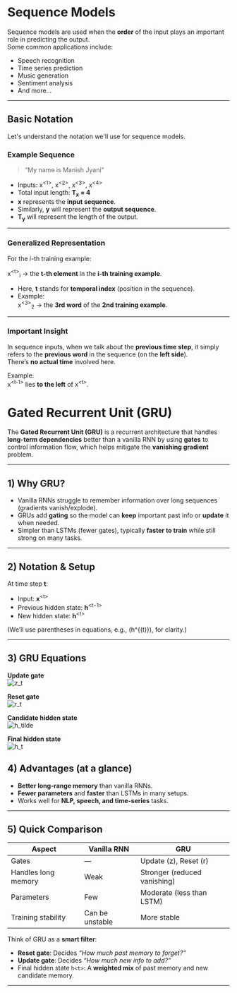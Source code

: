 # **Sequence Models**

Sequence models are used when the **order** of the input plays an important role in predicting the output.  
Some common applications include:

- Speech recognition  
- Time series prediction  
- Music generation  
- Sentiment analysis  
- And more…

---

## **Basic Notation**

Let's understand the notation we'll use for sequence models.

### **Example Sequence**

> “My name is Manish Jyani”

- Inputs: x<sup>&lt;1&gt;</sup>, x<sup>&lt;2&gt;</sup>, x<sup>&lt;3&gt;</sup>, x<sup>&lt;4&gt;</sup>  
- Total input length: **T<sub>x</sub> = 4**  
- **x** represents the **input sequence**.  
- Similarly, **y** will represent the **output sequence**.  
- **T<sub>y</sub>** will represent the length of the output.

---

### **Generalized Representation**

For the *i*-th training example:  

x<sup>&lt;t&gt;</sup><sub>i</sub> → the **t-th element** in the **i-th training example**.

- Here, **t** stands for **temporal index** (position in the sequence).
- Example:  
  x<sup>&lt;3&gt;</sup><sub>2</sub> → the **3rd word** of the **2nd training example**.

---

### **Important Insight**

In sequence inputs, when we talk about the **previous time step**, it simply refers to the **previous word** in the sequence (on the **left side**).  
There’s **no actual time** involved here.

Example:  
x<sup>&lt;t-1&gt;</sup> lies **to the left** of x<sup>&lt;t&gt;</sup>.


# Gated Recurrent Unit (GRU)

The **Gated Recurrent Unit (GRU)** is a recurrent architecture that handles **long-term dependencies** better than a vanilla RNN by using **gates** to control information flow, which helps mitigate the **vanishing gradient** problem.

---

## 1) Why GRU?
- Vanilla RNNs struggle to remember information over long sequences (gradients vanish/explode).
- GRUs add **gating** so the model can **keep** important past info or **update** it when needed.
- Simpler than LSTMs (fewer gates), typically **faster to train** while still strong on many tasks.

---

## 2) Notation & Setup
At time step **t**:
- Input: **x**<sup>&lt;t&gt;</sup>  
- Previous hidden state: **h**<sup>&lt;t−1&gt;</sup>  
- New hidden state: **h**<sup>&lt;t&gt;</sup>  

(We’ll use parentheses in equations, e.g., \(h^{(t)}\), for clarity.)

---


## 3) GRU Equations

**Update gate**  
![z_t](https://latex.codecogs.com/png.latex?z^{(t)}%20=%20\sigma(W_z%5B%20h^{(t-1)},x^{(t)}%20%5D%20+%20b_z))

**Reset gate**  
![r_t](https://latex.codecogs.com/png.latex?r^{(t)}%20=%20\sigma(W_r%5B%20h^{(t-1)},x^{(t)}%20%5D%20+%20b_r))

**Candidate hidden state**  
![h_tilde](https://latex.codecogs.com/png.latex?\tilde{h}^{(t)}%20=%20\tanh(W_h%5B%20r^{(t)}%20\odot%20h^{(t-1)},%20x^{(t)}%20%5D%20+%20b_h))

**Final hidden state**  
![h_t](https://latex.codecogs.com/png.latex?h^{(t)}%20=%20(1-z^{(t)})%20\odot%20h^{(t-1)}%20+%20z^{(t)}%20\odot%20\tilde{h}^{(t)})


## 4) Advantages (at a glance)
- **Better long-range memory** than vanilla RNNs.
- **Fewer parameters** and **faster** than LSTMs in many setups.
- Works well for **NLP, speech, and time-series** tasks.

---

## 5) Quick Comparison

| Aspect                | Vanilla RNN                 | GRU                                  |
|----------------------|-----------------------------|--------------------------------------|
| Gates                | —                           | Update \(z\), Reset \(r\)            |
| Handles long memory  | Weak                        | Stronger (reduced vanishing)         |
| Parameters           | Few                         | Moderate (less than LSTM)            |
| Training stability   | Can be unstable             | More stable                          |


Think of GRU as a **smart filter**:
- **Reset gate**: Decides *“How much past memory to forget?”*
- **Update gate**: Decides *“How much new info to add?”*
- Final hidden state `h<t>`: A **weighted mix** of past memory and new candidate memory.

---